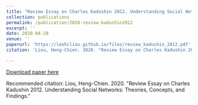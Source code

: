 ```yaml
---
title: "Review Essay on Charles Kadushin 2012. Understanding Social Networks: Theories, Concepts, and Findings."
collection: publications
permalink: /publication/2020-review-kadushin2012
excerpt: ''
date: 2020-04-20
venue: ''
paperurl: 'https://leohcliou.github.io/files/review_kadushin_2012.pdf'
citation: 'Liou, Heng-Chien. 2020. "Review Essay on Charles Kadushin 2012. Understanding Social Networks: Theories, Concepts, and Findings." '

---
```



[Download paper here](https://leohcliou.github.io/files/review_kadushin_2012.pdf)

Recommended citation: Liou, Heng-Chien. 2020. "Review Essay on Charles Kadushin 2012. Understanding Social Networks: Theories, Concepts, and Findings."
